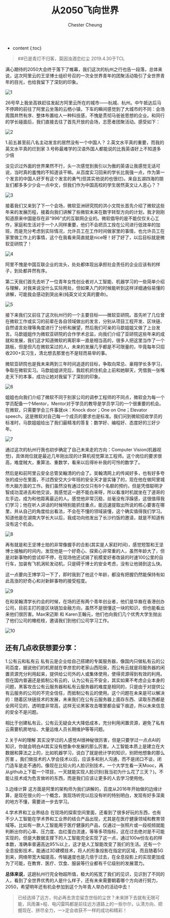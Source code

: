 ﻿---
layout: post
title:  "从2050飞向世界"
categories: thinking
tags: thinking
author: Chester Cheung
---

* content
{:toc}


> ##已是青灯不归客，莫因浊酒恋红尘
> 2019.4.30于TCL

满心期待的2050大会终于落下了帷幕，我们这次的杭州之行也告一段落，总体来说，这次阿里云的王坚博士组织号召的一次全世界青年的团聚活动吸引了全世界青年的目光，也给我留下了深刻的印象。

![1](https://img-blog.csdnimg.cn/20190430151851237.png?x-oss-process=image/watermark,type_ZmFuZ3poZW5naGVpdGk,shadow_10,text_aHR0cHM6Ly9ibG9nLmNzZG4ubmV0L3dlaXhpbl80NDM5MDE0NQ==,size_16,color_FFFFFF,t_70)







26号早上我坐高铁赶往发起方阿里云所在的城市——杭城、杭州。中午抵达后马不停蹄的前往了阿里云坐落的云栖小镇，下车的瞬间感觉到了大城市的不同：会场周围井然有序、整体布置给人一种科技感，不愧是贯彻马爸爸思想的企业。和同行的学长碰面后，我们直接去往了首先开放的会场，志愿者团聚活动。感受如下：

![2](https://img-blog.csdnimg.cn/20190430151223931.jpg?x-oss-process=image/watermark,type_ZmFuZ3poZW5naGVpdGk,shadow_10,text_aHR0cHM6Ly9ibG9nLmNzZG4ubmV0L3dlaXhpbl80NDM5MDE0NQ==,size_16,color_FFFFFF,t_70)

1.前五甚至前八名主动发言的居然没有一个中国人？
2.英文水平真的重要，而我的英文水平真的烂到家
3.号称最难学的汉语外国人都能说的比我英语好上不知道多少倍

没见识过外面的世界果然不行，头一次感觉到我引以为傲的英语让我感觉无话可说，当时真的羞愧的不知道该干嘛。从百度实习回来的学长比我强一点，作为第一个发言的中国人好歹有这个发言的勇气(但其实他说的也很烂)。来自五湖四海的朋友们都多多少少会一点中文，但我们作为中国高校的学生居然英文让人恶心？？

![3](https://img-blog.csdnimg.cn/20190430151742355.jpg?x-oss-process=image/watermark,type_ZmFuZ3poZW5naGVpdGk,shadow_10,text_aHR0cHM6Ly9ibG9nLmNzZG4ubmV0L3dlaXhpbl80NDM5MDE0NQ==,size_16,color_FFFFFF,t_70)

接着我们又来到了下一个会场，微软亚洲研究院的洪小文院长首先介绍了微软这些年来的发展历程，接着向我们讲解了些微软未来在数字转型方向的计划，我才刚刚知道原来中国是存在非“996”式的互联网企业的。微软倡导的是不能仅仅关心工作，家庭和生活对于一个人同样重要，他们不会把员工拴在公司进行低效率的加班，而是充分考虑到实际情况，允许员工在工作时间做家里的事情，也允许员工在家里做工作上的事情，这个在我看来简直就是nice呀！好了好了，以后目标就是微软亚研院了！

![4](https://img-blog.csdnimg.cn/20190430151657765.jpg?x-oss-process=image/watermark,type_ZmFuZ3poZW5naGVpdGk,shadow_10,text_aHR0cHM6Ly9ibG9nLmNzZG4ubmV0L3dlaXhpbl80NDM5MDE0NQ==,size_16,color_FFFFFF,t_70)

阿里不愧是中国互联企业的龙头，处处都体现出承担社会责任的企业应该有的样子，到处都井然有序。

第二天我们首先去听了一位青年女性创业者对人工智能、机器学习的一些简单介绍与理解，对我来说没什么实际用处，但如果入门的时候能听到这样详细通俗易懂的讲解，可能我会感动到哭出来(纯英文论文真的要命)。

![5](https://img-blog.csdnimg.cn/20190430151954765.jpg?x-oss-process=image/watermark,type_ZmFuZ3poZW5naGVpdGk,shadow_10,text_aHR0cHM6Ly9ibG9nLmNzZG4ubmV0L3dlaXhpbl80NDM5MDE0NQ==,size_16,color_FFFFFF,t_70)

接下来我们又前往了这次杭州行的一个主要目标——微软亚研院。首先听了几位曾在微软工作或实习的前辈在各自领域做出的发言，分别从项目工程开发、区块链、自然语言处理等角度进行了分析和展望，然后我们可亲的马歆姐姐又做了上台发言。马歆姐姐作为微软亚研院的合作学术总监，向我们介绍了亚研院这些年来的成就和发展，我们这才知道微软的离职率一直是相当高的，很多人把这里当作了一个跳板，但是但凡在微软呆过的人，未来的发展几乎都是不可限量的，毕竟每年只招收200+实习生，清北想去那里也不是轻而易举的事。

微软亚研院也是我未来两到三年时间追逐的目标，争取向常总、豪翔学长多学习，争取在微软实习。马歆姐姐讲完后，我趁机抓住机会上前和她聊天，凭借我一张嘴走天下的本事，成功让她对我留下了深刻的印象。

![6](https://img-blog.csdnimg.cn/20190430152023889.jpg?x-oss-process=image/watermark,type_ZmFuZ3poZW5naGVpdGk,shadow_10,text_aHR0cHM6Ly9ibG9nLmNzZG4ubmV0L3dlaXhpbl80NDM5MDE0NQ==,size_16,color_FFFFFF,t_70)

姐姐也向我们介绍了微软不同于别家公司的调参工程师的不同点，微软会为每一个学员配备一个Mentor，Mentor对于学员的教导是学员学习的一个很重要的机会。在微软，只需要学会三件事就ok：Knock door；One on One；Elevator speech，这是微软对自己每一个成员的要求也是标准。我们问到微软招收学员的标准时，马歆姐姐给出了我们最精准的答复：数学好、编程好、态度好的三好少年。

![7](https://img-blog.csdnimg.cn/20190430152118690.jpg?x-oss-process=image/watermark,type_ZmFuZ3poZW5naGVpdGk,shadow_10,text_aHR0cHM6Ly9ibG9nLmNzZG4ubmV0L3dlaXhpbl80NDM5MDE0NQ==,size_16,color_FFFFFF,t_70)

通过这次的杭州行我也初步确定了自己未来走的方向：Computer Vision(机器视觉)，具体岗位就是最近几年刚出现的计算机视觉算法工程师。这个岗位的要求很高，难度贼大，重算法、重数学，看来以后得补补我的可怜的数学了。



然后是和前阿里云安全总管吴翰清的约会了。吴翰清网上的传闻好多，也有好多夸张的成分在里面，不过西安交大少年班的安全天才是实锤了的，现在他在做阿里城市大脑方面的工作。我们虽然没有通过仅仅只有8个名额的预约，但是凭借聪明才智成功混进去和他交谈，我感觉这一趟不能白来呀，所以看准时机就坐在了道哥的左手边，成为和他距离最近的人。感觉他非常沉稳，丝毫没有浮躁感，这很值得我们学习；他在听人讲话的时候特别能抓住重点，能迅速提取出所说的核心要害在哪里，并从自己的角度给出看法，不会在不懂的领域装懂，这个确实值得我们学习。知道他是在湖南大学长大以后，我成功向他发出了长沙约饭的邀请，就是不知道有没有这个机会。

![8](https://img-blog.csdnimg.cn/20190430152132739.jpg?x-oss-process=image/watermark,type_ZmFuZ3poZW5naGVpdGk,shadow_10,text_aHR0cHM6Ly9ibG9nLmNzZG4ubmV0L3dlaXhpbl80NDM5MDE0NQ==,size_16,color_FFFFFF,t_70)

再有就是和王坚博士拍的非常像握手的合影(其实是人家赶时间)，感觉短暂和王坚博士接触的时间内，发现他是一个好奇心、探索心非常重的人，虽然年龄大了，但是对新事物的尝试却不停，在现场他还试骑了航模爱好者改装的时速100公里的自行车，加装有飞机涡轮发动机，只是碍于博士的安全考虑，没有让他骑到这么快。



这一点要向王博学习一下了，即时我到了他这个年龄，都没有把握仍然能保持有如此高涨的好奇心和对新鲜事物的接受程度。

![9](https://img-blog.csdnimg.cn/20190430152522850.jpg?x-oss-process=image/watermark,type_ZmFuZ3poZW5naGVpdGk,shadow_10,text_aHR0cHM6Ly9ibG9nLmNzZG4ubmV0L3dlaXhpbl80NDM5MDE0NQ==,size_16,color_FFFFFF,t_70)

在和吴翰清学长约会的时候，在场的还有两个青年创业者，他们是华裔在香港创办公司，目前主打的是区块链加金融方向，虽然不是很懂这一块的知识，但也能看出来他们很厉害。Max宋迈斯 和 Karen王翰元，他们也向我们几个优秀大学生抛出了他们公司的橄榄枝，邀请我们到他们公司学习工作。

![10](https://img-blog.csdnimg.cn/20190430153735445.jpg?x-oss-process=image/watermark,type_ZmFuZ3poZW5naGVpdGk,shadow_10,text_aHR0cHM6Ly9ibG9nLmNzZG4ubmV0L3dlaXhpbl80NDM5MDE0NQ==,size_16,color_FFFFFF,t_70)

## 还有几点收获想要分享：



1.公有云和私有云
私有云是企业给自己搭建的专属服务器，像国内只做私有云的公司百度，据说他们的机房就在李彦宏的老家山西阳泉，而公有云就是将服务器的闲置资源充分利用起来，提供给公司外的人或集体使用，使得资源得到有效的利用。但在国内普遍还是抵制公有云的，认为公有云不安全，其实如果不考虑企业本身的问题，黑客攻击公有云服务器和私有云服务器的难度是相同的，只是由于对提供公有云服务的公司的不完全信任，而抵制公有云的使用。这个问题在未来是可以解决的：随着区块链技术的发展，未来我们在公有云服务器上面存东西、读取东西都是全网可见的，透明度非常高，这样无论黑客攻击哪里都会留下痕迹，所以未来信息的安全不是问题。


相比于创建私有云，公有云无疑会大大降低成本，充分利用闲置资源，避免了私有云需要机房地址、大量运维人员长期维护等等问题。



2.关于AI的理解
其实没学过的人感觉AI很神秘很厉害，但是只要学过一点点AI的知识，你就会明白AI其实没有想象中发展的那么厉害。人工智能本质上是建立在大数据和算法之上的，比如机器学习，说白了就是统计学的知识，别把他想象的那么厉害 。我们做技术的人学会技术以后，应该多和别人沟通，而不是闭口不谈，闭门造车是走不通的。像现在比较火的人脸识别技术，一个大学生看一天Mooc，再从github上下载一个项目，一天就能实现人脸识别(我当初为什么花了三天？)。不能让技术成为危言耸听的东西，而是我们应该让更多的人去学习使用他。



3.边缘计算
这方面是阿里的架构师为我们讲解的，百度从2016年开始做的边缘计算，是现在很火的一个概念，我现场听完以后没有听的特别明白，发现有好多深奥的地方不懂，需要进一步去学习。



4.学术界和工业界结合
在现场的探索空间里面，还看到了很多好玩的东西，也有不少人工智能在学术界和工业界的结合产品出现，尤其是在医疗健康领域和教育领域等。比如有一款人工智能用于医疗健康的产品，仅通过一张照片或一段视频就能判断出你的心率、压力度、血红蛋白流速，等等多项指标，这在过去绝对是不可能实现的，但是大数据支撑下的人工智能完全实现了这一点，通过100w份左右的样本数，准确率普遍高达95%以上，这才是人工智能改变了我们的生活。还有一个全息投影技术，能通过3D建模技术，将人的形象投影在指定的区域，而且随着5G到来，网络带宽大幅提高，传输速度也是几倍于过去，在全息投影上的实现更加成为了可能，在教育、医疗、饮食、服装等行业都有千亿级别的发展潜力。



**总体来说**，这趟杭州行完全物超所值，极大的拓宽了我们的见识，见识到了不同的人，看到了全世界优秀的人是什么样子，还有未来需要朝着哪个方向进行努力，2050，希望明年还有机会参加到这个为年青人举办的活动中去！

>已经选择了远方，何必再去贪恋留念世俗的尘世？未来拼下去就有无限可能，风雨兼>程、电闪雷鸣都是前往远方道路上的一些尔尔，认清方向、把握现在、拼尽全力，一>定会收获不一样的成功和精彩！
